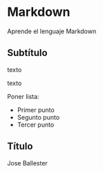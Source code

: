 # Markdown
Aprende el lenguaje Markdown
## Subtítulo
texto 

texto

Poner lista:
- Primer punto
- Segunto punto
- Tercer punto

## Título
Jose Ballester
